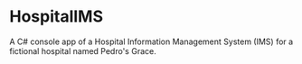 # HospitalIMS
A C# console app of a Hospital Information Management System (IMS) for a fictional hospital named Pedro's Grace.
